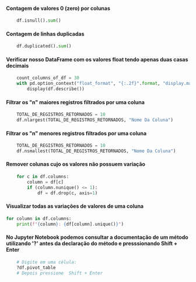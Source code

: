 
#### Contagem de valores 0 (zero) por colunas
~~~python
    df.isnull().sum()
~~~

#### Contagem de linhas duplicadas
~~~python
    df.duplicated().sum()
~~~

#### Verificar nosso DataFrame com os valores float tendo apenas duas casas decimais
~~~python
    count_columns_of_df = 30
    with pd.option_context("float_format", "{:.2f}".format, "display.max_columns", count_columns_of_df):
        display(df.describe())
~~~

#### Filtrar os "n" maiores registros filtrados por uma coluna
~~~python
    TOTAL_DE_REGISTROS_RETORNADOS = 10
    df.nlargest(TOTAL_DE_REGISTROS_RETORNADOS, "Nome Da Coluna")
~~~

#### Filtrar os "n" menores registros filtrados por uma coluna
~~~python
    TOTAL_DE_REGISTROS_RETORNADOS = 10
    df.nsmallest(TOTAL_DE_REGISTROS_RETORNADOS, "Nome Da Coluna")
~~~


#### Remover colunas cujo os valores não possuem variação
~~~python
    for c in df.columns:
        column = df[c]
        if (column.nunique() <= 1):
            df = df.drop(c, axis=1)
~~~


#### Visualizar todas as variações de valores de uma coluna
~~~python
for column in df.columns:
    print(f"{column}: {df[column].unique()}")
~~~



#### No Jupyter Notebook podemos consultar a documentação de um método utilizando '?' antes da declaração do método e presssionando Shift + Enter
~~~python
    # Digite em uma célula:
    ?df.pivot_table
    # Depois pressione  Shift + Enter
~~~
